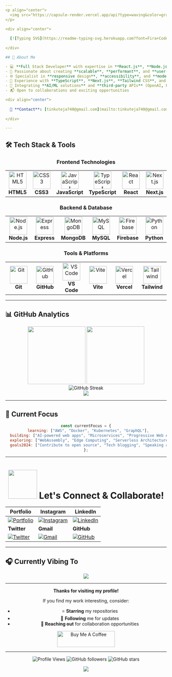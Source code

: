 ```yaml
---
<p align="center">
  <img src="https://capsule-render.vercel.app/api?type=waving&color=gradient&customColorList=12&height=120&section=header&text=Welcome%20to%20my%20GitHub!&fontSize=40&fontAlign=50&fontAlignY=40&fontColor=ffffff&desc=Full%20Stack%20Developer%20|%20React%20|%20Node.js&descAlign=50&descAlignY=60&animation=fadeIn"/>
</p>

<div align="center">
  
  [![Typing SVG](https://readme-typing-svg.herokuapp.com?font=Fira+Code&weight=600&size=28&duration=3000&pause=1000&color=00D9FF&center=true&vCenter=true&multiline=true&width=600&height=100&lines=Hey%2C+I'm+Teja+%F0%9F%91%8B;Full+Stack+Developer;)](https://git.io/typing-svg)
  
</div>

## 🚀 About Me

- 💻 **Full Stack Developer** with expertise in **React.js**, **Node.js**, **Express**, and **MongoDB** <img src="https://media.giphy.com/media/WUlplcMpOCEmTGBtBW/giphy.gif" width="30">
- 🎯 Passionate about creating **scalable**, **performant**, and **user-centric** web applications
- 🌐 Specialist in **responsive design**, **accessibility**, and **modern web standards** 
- 🔧 Experience with **TypeScript**, **Next.js**, **Tailwind CSS**, and **RESTful APIs**
- 🤖 Integrating **AI/ML solutions** and **third-party APIs** (OpenAI, Firebase, GitHub) into web applications
- 📬 Open to collaborations and exciting opportunities

<div align="center">
  
  📧 **Contact**: [tinkuteja740@gmail.com](mailto:tinkuteja740@gmail.com) | 🌍 **Portfolio**: [tejanaik.dev](https://react-portfolio-eight-sable.vercel.app/)
  
</div>

---
```


## 🛠️ Tech Stack & Tools

<div align="center">

### Frontend Technologies
<table>
  <tr>
    <td align="center" width="110">
      <img src="https://skillicons.dev/icons?i=html" alt="HTML5" width="55" height="55" />
      <br><strong>HTML5</strong>
    </td>
    <td align="center" width="110">
      <img src="https://skillicons.dev/icons?i=css" alt="CSS3" width="55" height="55" />
      <br><strong>CSS3</strong>
    </td>
    <td align="center" width="110">
      <img src="https://techstack-generator.vercel.app/js-icon.svg" alt="JavaScript" width="55" height="55" />
      <br><strong>JavaScript</strong>
    </td>
    <td align="center" width="110">
      <img src="https://techstack-generator.vercel.app/ts-icon.svg" alt="TypeScript" width="55" height="55" />
      <br><strong>TypeScript</strong>
    </td>
    <td align="center" width="110">
      <img src="https://techstack-generator.vercel.app/react-icon.svg" alt="React" width="55" height="55" />
      <br><strong>React</strong>
    </td>
    <td align="center" width="110">
      <img src="https://skillicons.dev/icons?i=nextjs" alt="Next.js" width="55" height="55" />
      <br><strong>Next.js</strong>
    </td>
  </tr>
</table>

### Backend & Database
<table>
  <tr>
    <td align="center" width="110">
      <img src="https://skillicons.dev/icons?i=nodejs" alt="Node.js" width="55" height="55" />
      <br><strong>Node.js</strong>
    </td>
    <td align="center" width="110">
      <img src="https://skillicons.dev/icons?i=express" alt="Express" width="55" height="55" />
      <br><strong>Express</strong>
    </td>
    <td align="center" width="110">
      <img src="https://skillicons.dev/icons?i=mongodb" alt="MongoDB" width="55" height="55" />
      <br><strong>MongoDB</strong>
    </td>
    <td align="center" width="110">
      <img src="https://techstack-generator.vercel.app/mysql-icon.svg" alt="MySQL" width="55" height="55" />
      <br><strong>MySQL</strong>
    </td>
    <td align="center" width="110">
      <img src="https://skillicons.dev/icons?i=firebase" alt="Firebase" width="55" height="55" />
      <br><strong>Firebase</strong>
    </td>
    <td align="center" width="110">
      <img src="https://skillicons.dev/icons?i=python" alt="Python" width="55" height="55" />
      <br><strong>Python</strong>
    </td>
  </tr>
</table>

### Tools & Platforms
<table>
  <tr>
    <td align="center" width="110">
      <img src="https://skillicons.dev/icons?i=git" alt="Git" width="55" height="55" />
      <br><strong>Git</strong>
    </td>
    <td align="center" width="110">
      <img src="https://techstack-generator.vercel.app/github-icon.svg" alt="GitHub" width="55" height="55" />
      <br><strong>GitHub</strong>
    </td>
    <td align="center" width="110">
      <img src="https://skillicons.dev/icons?i=vscode" alt="VS Code" width="55" height="55" />
      <br><strong>VS Code</strong>
    </td>
    <td align="center" width="110">
      <img src="https://skillicons.dev/icons?i=vite" alt="Vite" width="55" height="55" />
      <br><strong>Vite</strong>
    </td>
    <td align="center" width="110">
      <img src="https://skillicons.dev/icons?i=vercel" alt="Vercel" width="55" height="55" />
      <br><strong>Vercel</strong>
    </td>
    <td align="center" width="110">
      <img src="https://skillicons.dev/icons?i=tailwind" alt="Tailwind" width="55" height="55" />
      <br><strong>Tailwind</strong>
    </td>
  </tr>
</table>

</div>

---

## 📊 GitHub Analytics

<div align="center">
  <img height="180em" src="https://github-readme-stats.vercel.app/api?username=TejaNaik15&show_icons=true&theme=tokyonight&include_all_commits=true&count_private=true"/>
  <img height="180em" src="https://github-readme-stats.vercel.app/api/top-langs/?username=TejaNaik15&layout=compact&langs_count=8&theme=tokyonight"/>
</div>

<div align="center">
  <img src="https://github-readme-streak-stats.herokuapp.com/?user=TejaNaik15&theme=tokyonight" alt="GitHub Streak" />
</div>

<div align="center">
  <img src="https://github-readme-activity-graph.vercel.app/graph?username=TejaNaik15&theme=tokyo-night&hide_border=true" />
</div>

---



## 🎯 Current Focus

<div align="center">

```javascript
const currentFocus = {
  learning: ["AWS", "Docker", "Kubernetes", "GraphQL"],
  building: ["AI-powered web apps", "Microservices", "Progressive Web Apps"],
  exploring: ["WebAssembly", "Edge Computing", "Serverless Architecture"],
  goals2024: ["Contribute to open source", "Tech blogging", "Speaking at conferences"]
};
```

</div>

---

<h1 align="center">
  <img src="https://raw.githubusercontent.com/ShahriarShafin/ShahriarShafin/main/Assets/handshake.gif" width="90px"/>
  Let's Connect & Collaborate!
</h1>

<div align="center">

| Portfolio | Instagram | LinkedIn |
| --------- | --------- | -------- |
| [![Portfolio](https://bentos.jkominovic.dev/api/v1/generic-card?icon=sivercel&subtitle=Portfolio&size=square)](https://react-portfolio-eight-sable.vercel.app/) | [![Instagram](https://bentos.jkominovic.dev/api/v1/bento-cards?url=https%3A%2F%2Fwww.instagram.com%2Feren_yeager9_%2F&subtitle=@eren_yeager9_&size=square)](https://www.instagram.com/eren_yeager9_/) | [![LinkedIn](https://bentos.jkominovic.dev/api/v1/bento-cards?url=https%3A%2F%2Fwww.linkedin.com%2Fin%2Fteja-naik-0b3021282%2F&subtitle=@Teja_Naik&size=square)](https://www.linkedin.com/in/teja-naik-0b3021282/) |
| **Twitter** | **Gmail** | **GitHub** |
| [![Twitter](https://bentos.jkominovic.dev/api/v1/bento-cards?url=https%3A%2F%2Fx.com%2FTEJA_NAIKK&subtitle=@TEJA_NAIKK&size=square)](https://x.com/TEJA_NAIKK) | [![Gmail](https://bentos.jkominovic.dev/api/v1/generic-card?icon=sigmail&subtitle=tinkuteja740@gmail.com&size=square)](mailto:tinkuteja740@gmail.com) | [![GitHub](https://bentos.jkominovic.dev/api/v1/bento-cards?url=https%3A%2F%2Fgithub.com%2FTejaNaik15&subtitle=TejaNaik15&size=square)](https://github.com/TejaNaik15) |

</div>

---

## 🎧 Currently Vibing To

<div align="center">
  <img src="https://spotify-recently-played-readme.vercel.app/api?user=yiaf2fzhgezc1sc5384i1u364&count=3&width=400"/>
</div>

---





<div align="center">
  


**Thanks for visiting my profile!** 

If you find my work interesting, consider:
- ⭐ **Starring** my repositories
- 🤝 **Following** me for updates
- 💬 **Reaching out** for collaboration opportunities

</div>

<div align="center">
  <a href="https://buymeacoffee.com/tejanaik15" target="_blank">
    <img src="https://cdn.buymeacoffee.com/buttons/v2/default-blue.png" alt="Buy Me A Coffee" width="180" height="50"/>
  </a>
</div>

---

<div align="center">
  
  ![Profile Views](https://komarev.com/ghpvc/?username=TejaNaik15&color=brightgreen&style=flat-square)
  ![GitHub followers](https://img.shields.io/github/followers/TejaNaik15?style=social)
  ![GitHub stars](https://img.shields.io/github/stars/TejaNaik15?style=social)
  
</div>

<p align="center">
  <img src="https://capsule-render.vercel.app/api?type=waving&color=gradient&customColorList=12&height=120&section=footer&animation=fadeIn"/>
</p>
